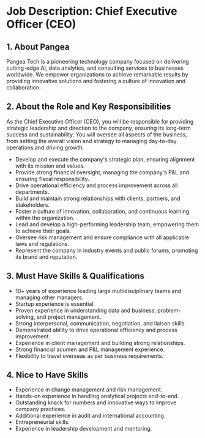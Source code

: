 # Job Description: Chief Executive Officer (CEO)

## 1. About Pangea
Pangea Tech is a pioneering technology company focused on delivering cutting-edge AI, data analytics, and consulting services to businesses worldwide. We empower organizations to achieve remarkable results by providing innovative solutions and fostering a culture of innovation and collaboration.

## 2. About the Role and Key Responsibilities
As the Chief Executive Officer (CEO), you will be responsible for providing strategic leadership and direction to the company, ensuring its long-term success and sustainability. You will oversee all aspects of the business, from setting the overall vision and strategy to managing day-to-day operations and driving growth.

*   Develop and execute the company's strategic plan, ensuring alignment with its mission and values.
*   Provide strong financial oversight, managing the company's P&L and ensuring fiscal responsibility.
*   Drive operational efficiency and process improvement across all departments.
*   Build and maintain strong relationships with clients, partners, and stakeholders.
*   Foster a culture of innovation, collaboration, and continuous learning within the organization.
*   Lead and develop a high-performing leadership team, empowering them to achieve their goals.
*   Oversee risk management and ensure compliance with all applicable laws and regulations.
*   Represent the company in industry events and public forums, promoting its brand and reputation.

## 3. Must Have Skills & Qualifications

*   10+ years of experience leading large multidisciplinary teams and managing other managers.
*   Startup experience is essential.
*   Proven experience in understanding data and business, problem-solving, and project management.
*   Strong interpersonal, communication, negotiation, and liaison skills.
*   Demonstrated ability to drive operational efficiency and process improvement.
*   Experience in client management and building strong relationships.
*   Strong financial acumen and P&L management experience.
*   Flexibility to travel overseas as per business requirements.

## 4. Nice to Have Skills

*   Experience in change management and risk management.
*   Hands-on experience in handling analytical projects end-to-end.
*   Outstanding knack for numbers and innovative ways to improve company practices.
*   Additional experience in audit and international accounting.
*   Entrepreneurial skills.
*   Experience in leadership development and mentoring.